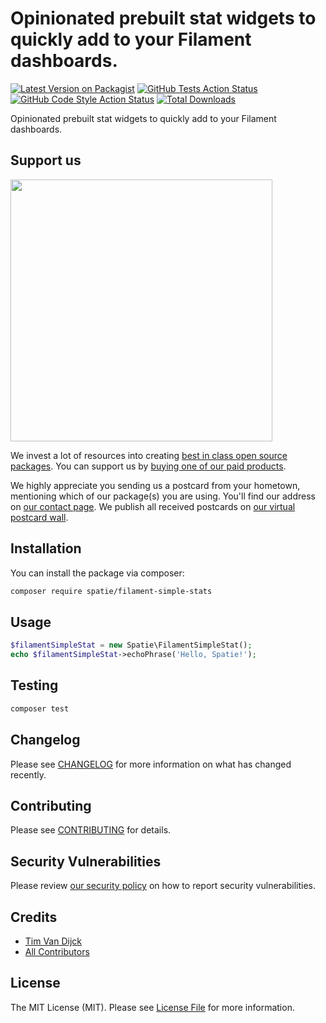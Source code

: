 #  Opinionated prebuilt stat widgets to quickly add to your Filament dashboards. 

[![Latest Version on Packagist](https://img.shields.io/packagist/v/spatie/filament-simple-stats.svg?style=flat-square)](https://packagist.org/packages/spatie/filament-simple-stats)
[![GitHub Tests Action Status](https://img.shields.io/github/actions/workflow/status/spatie/filament-simple-stats/run-tests.yml?branch=main&label=tests&style=flat-square)](https://github.com/spatie/filament-simple-stats/actions?query=workflow%3Arun-tests+branch%3Amain)
[![GitHub Code Style Action Status](https://img.shields.io/github/actions/workflow/status/spatie/filament-simple-stats/fix-php-code-style-issues.yml?branch=main&label=code%20style&style=flat-square)](https://github.com/spatie/filament-simple-stats/actions?query=workflow%3A"Fix+PHP+code+style+issues"+branch%3Amain)
[![Total Downloads](https://img.shields.io/packagist/dt/spatie/filament-simple-stats.svg?style=flat-square)](https://packagist.org/packages/spatie/filament-simple-stats)

Opinionated prebuilt stat widgets to quickly add to your Filament dashboards.

## Support us

[<img src="https://github-ads.s3.eu-central-1.amazonaws.com/filament-simple-stats.jpg?t=1" width="419px" />](https://spatie.be/github-ad-click/filament-simple-stats)

We invest a lot of resources into creating [best in class open source packages](https://spatie.be/open-source). You can support us by [buying one of our paid products](https://spatie.be/open-source/support-us).

We highly appreciate you sending us a postcard from your hometown, mentioning which of our package(s) you are using. You'll find our address on [our contact page](https://spatie.be/about-us). We publish all received postcards on [our virtual postcard wall](https://spatie.be/open-source/postcards).

## Installation

You can install the package via composer:

```bash
composer require spatie/filament-simple-stats
```

## Usage

```php
$filamentSimpleStat = new Spatie\FilamentSimpleStat();
echo $filamentSimpleStat->echoPhrase('Hello, Spatie!');
```

## Testing

```bash
composer test
```

## Changelog

Please see [CHANGELOG](CHANGELOG.md) for more information on what has changed recently.

## Contributing

Please see [CONTRIBUTING](CONTRIBUTING.md) for details.

## Security Vulnerabilities

Please review [our security policy](../../security/policy) on how to report security vulnerabilities.

## Credits

- [Tim Van Dijck](https://github.com/timvandijck)
- [All Contributors](../../contributors)

## License

The MIT License (MIT). Please see [License File](LICENSE.md) for more information.
